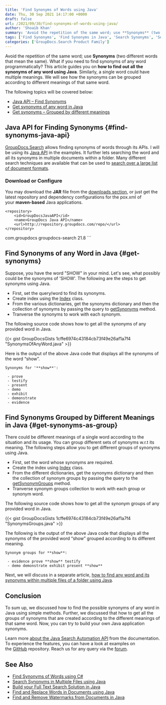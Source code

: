 ```yaml
---
title: 'Find Synonyms of Words using Java'
date: Thu, 30 Sep 2021 14:17:00 +0000
draft: false
url: /2021/09/30/find-synonyms-of-words-using-java/
author: 'Shoaib Khan'
summary: 'Avoid the repetition of the same word; use **Synonyms** (two different words that mean the same). What if you need to find all such synonyms of any word programmatically? This article guides you on how to find out all the synonyms of any word using Java. Similarly, a single word could have multiple meanings. We will see how the synonyms can be grouped according to different meanings of that same word.'
tags: ['Find Synonyms', 'Find Synonyms in Java', 'Search Synonyms', 'Search Synonyms in Java', 'Synonyms in Java']
categories: ['GroupDocs.Search Product Family']
---
```


Avoid the repetition of the same word; use **Synonyms** (two different words that mean the same). What if you need to find synonyms of any word programmatically? This article guides you on **how to find out all the synonyms of any word using Java**. Similarly, a single word could have multiple meanings. We will see how the synonyms can be grouped according to different meanings of that same word.

The following topics will be covered below:

*   [Java API – Find Synonyms](#find-synonyms-java-api)
*   [Get synonyms of any word in Java](#get-synonyms)
*   [Get synonyms – Grouped by different meanings](#get-synonyms-as-group)

## Java API for Finding Synonyms {#find-synonyms-java-api}

[GroupDocs.Search](https://products.groupdocs.com/search/) allows finding synonyms of words through its APIs. I will be using its [Java API](https://products.groupdocs.com/search/java/) in the examples. It further lets searching the word and all its synonyms in multiple documents within a folder. Many different search techniques are available that can be used to [search over a large list of document formats](https://docs.groupdocs.com/search/java/supported-document-formats/).

### Download or Configure

You may download the **JAR** file from the [downloads section](https://downloads.groupdocs.com/search), or just get the latest repository and dependency configurations for the pox.xml of your **maven-based** Java applications.

```
<repository>
	<id>GroupDocsJavaAPI</id>
	<name>GroupDocs Java API</name>
	<url>http://repository.groupdocs.com/repo/</url>
</repository>
``````
<dependency>
        <groupId>com.groupdocs</groupId>
        <artifactId>groupdocs-search</artifactId>
        <version>21.8</version> 
</dependency>
```

## Find Synonyms of any Word in Java {#get-synonyms}

Suppose, you have the word "SHOW" in your mind. Let's see, what possibly could be the synonyms of 'SHOW'. The following are the steps to get synonyms using Java.

*   First, set the query/word to find its synonyms.
*   Create index using the [Index](https://apireference.groupdocs.com/search/java/com.groupdocs.search/Index) class.
*   From the various dictionaries, get the synonyms dictionary and then the collection of synonyms by passing the query to [getSynonyms](https://apireference.groupdocs.com/search/java/com.groupdocs.search.dictionaries/SynonymDictionary#getSynonyms(java.lang.String)) method.
*   Tranverse the synonyms to work with each synonym.

The following source code shows how to get all the synonyms of any provided word in Java.

{{< gist GroupDocsGists 1cffe6974c43184cb73f49e26af1a7f4 "SynonymsOfAnyWord.java" >}}

Here is the output of the above Java code that displays all the synonyms of the word “show”.

```
Synonyms for '**show**':

 - prove
 - testify
 - present
 - demo
 - exhibit
 - demonstrate
 - evidence  
```

## Find Synonyms Grouped by Different Meanings in Java {#get-synonyms-as-group}

There could be different meanings of a single word according to the situation and its usage. You can group different sets of synonyms w.r.t its meaning. The following steps allow you to get different groups of synonyms using Java.

*   First, set the word whose synonyms are required.
*   Create the index using [Index](https://apireference.groupdocs.com/search/java/com.groupdocs.search/Index) class.
*   From the different dictionaries, get the synonyms dictionary and then the collection of synonym groups by passing the query to the [getSynonymGroups](https://apireference.groupdocs.com/search/java/com.groupdocs.search.dictionaries/SynonymDictionary#getSynonymGroups(java.lang.String)) method.
*   Tranverse synonym groups collection to work with each group or synonym word.

The following source code shows how to get all the synonym groups of any provided word in Java.

{{< gist GroupDocsGists 1cffe6974c43184cb73f49e26af1a7f4 "SynonymsGroups.java" >}}

The following is the output of the above Java code that displays all the synonyms of the provided word “show” grouped according to its different meaning.

```
Synonym groups for **show**:

 - evidence prove **show** testify 
 - demo demonstrate exhibit present **show** 
```

Next, we will discuss in a separate article, [how to find any word and its synonyms within multiple files of a folder using Java](https://blog.groupdocs.com/2021/10/03/find-synonyms-in-multiple-files-using-java/).

## Conclusion

To sum up, we discussed how to find the possible synonyms of any word in Java using simple methods. Further, we discussed that how to get all the groups of synonyms that are created according to the different meanings of that same word. Now, you can try to build your own Java application synonyms.

Learn more [about the Java Search Automation API](https://docs.groupdocs.com/search/java/) from the documentation. To experience the features, you can have a look at examples on the [GitHub](https://github.com/groupdocs-search) repository. Reach us for any query via the [forum](https://forum.groupdocs.com/).

## See Also

*   [Find Synonyms of Words using C#](https://blog.groupdocs.com/2021/09/14/find-synonyms-of-words-using-csharp/)
*   [Search Synonyms in Multiple Files using Java](https://blog.groupdocs.com/2021/10/03/find-synonyms-in-multiple-files-using-java/)
*   [Build your Full Text Search Solution in Java](https://blog.groupdocs.com/2021/08/07/build-full-text-search-solution-in-java/)
*   [Find and Replace Words in Documents using Java](https://blog.groupdocs.com/2021/09/01/find-and-replace-text-in-documents-using-java/)
*   [Find and Remove Watermarks from Documents in Java](https://blog.groupdocs.com/2020/11/30/find-and-remove-watermarks-from-documents-in-java/)




